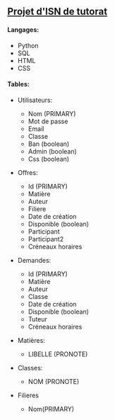 ## [Projet d'ISN de tutorat](http://info.blaisepascal.fr/blabla-tutorat)

#### Langages:
- Python
- SQL
- HTML
- CSS
    
#### Tables:
- Utilisateurs:
    - Nom (PRIMARY)
    - Mot de passe
    - Email
    - Classe
    - Ban (boolean)
    - Admin (boolean)
    - Css (boolean)

- Offres:
    - Id (PRIMARY)
    - Matière
    - Auteur
    - Filiere
    - Date de création
    - Disponible (boolean)
    - Participant
    - Participant2
    - Créneaux horaires
    
- Demandes:
    - Id (PRIMARY)
    - Matière
    - Auteur
    - Classe
    - Date de création
    - Disponible (boolean)
    - Tuteur
    - Créneaux horaires

- Matières:
    - LIBELLE (PRONOTE)

- Classes:
    - NOM (PRONOTE)
    
- Filieres
    - Nom(PRIMARY)
